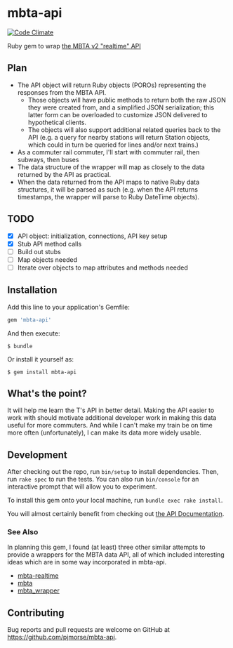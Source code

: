 # mbta-api

[![Code Climate](https://codeclimate.com/github/pjmorse/mbta-api/badges/gpa.svg)](https://codeclimate.com/github/pjmorse/mbta-api)

Ruby gem to wrap [the MBTA v2 "realtime" API](http://realtime.mbta.com/portal)

## Plan

* The API object will return Ruby objects (POROs) representing the responses from the MBTA API.
  - Those objects will have public methods to return both the raw JSON they were created from, and a simplified JSON serialization; this latter form can be overloaded to customize JSON delivered to hypothetical clients.
  - The objects will also support additional related queries back to the API (e.g. a query for nearby stations will return Station objects, which could in turn be queried for lines and/or next trains.)
* As a commuter rail commuter, I'll start with commuter rail, then subways, then buses
* The data structure of the wrapper will map as closely to the data returned by the API as practical.
* When the data returned from the API maps to native Ruby data structures, it will be parsed as such (e.g. when the API returns timestamps, the wrapper will parse to Ruby DateTime objects).

## TODO

* [x] API object: initialization, connections, API key setup
* [x] Stub API method calls
* [ ] Build out stubs
* [ ] Map objects needed
* [ ] Iterate over objects to map attributes and methods needed

## Installation

Add this line to your application's Gemfile:

```ruby
gem 'mbta-api'
```

And then execute:

    $ bundle

Or install it yourself as:

    $ gem install mbta-api

## What's the point?

It will help me learn the T's API in better detail. Making the API easier to work with should motivate additional developer work in making this data useful for more commuters. And while I can't make my train be on time more often (unfortunately), I can make its data more widely usable.

## Development

After checking out the repo, run `bin/setup` to install dependencies. Then, run `rake spec` to run the tests. You can also run `bin/console` for an interactive prompt that will allow you to experiment.

To install this gem onto your local machine, run `bundle exec rake install`.

You will almost certainly benefit from checking out [the API Documentation](http://realtime.mbta.com/Portal/Home/Documents). 

### See Also

In planning this gem, I found (at least) three other similar attempts to provide a wrappers for the MBTA data API, all of which included interesting ideas which are in some way incorporated in mbta-api.

* [mbta-realtime](https://github.com/beechnut/mbta-realtime)
* [mbta](https://github.com/farski/mbta)
* [mbta_wrapper](https://github.com/ryancw/mbta_wrapper)

## Contributing

Bug reports and pull requests are welcome on GitHub at https://github.com/pjmorse/mbta-api.

